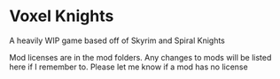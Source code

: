 # Voxel Knights
A heavily WIP game based off of Skyrim and Spiral Knights

Mod licenses are in the mod folders. Any changes to mods will be listed here if I remember to.
Please let me know if a mod has no license